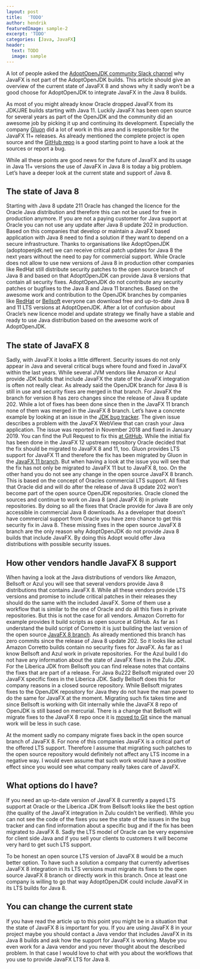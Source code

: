 ```yaml
---
layout: post
title:  'TODO'
author: hendrik
featuredImage: sample-2
excerpt: 'TODO'
categories: [Java, JavaFX]
header:
  text: TODO
  image: sample
---
```

A lot of people asked the [AdoptOpenJDK community Slack channel](https://adoptopenjdk.net/slack.html) why JavaFX is not part of the AdoptOpenJDK builds. This article should give an overview of the current state of JavaFX 8 and shows why it sadly won’t be a good choose for AdoptOpenJDK to integrate JavaFX in the Java 8 builds. 

As most of you might already know Oracle dropped JavaFX from its JDK/JRE builds starting with Java 11. Luckily JavaFX has been open source for several years as part of the OpenJDK and the community did an awesome job by picking it up and continuing its development. Especially the company [Gluon](https://gluonhq.com) did a lot of work in this area and is responsible for the JavaFX 11+ releases. As already mentioned the complete project is open source and the [GitHub repo](https://github.com/javafxports/openjdk-jfx) is a good starting point to have a look at the sources or report a bug.

While all these points are good news for the future of JavaFX and its usage in Java 11+ versions the use of JavaFX in Java 8 is today a big problem. Let’s have a deeper look at the current state and support of Java 8.

## The state of Java 8

Starting with Java 8 update 211 Oracle has changed the licence for the Oracle Java distribution and therefore this can not be used for free in production anymore. If you are not a paying customer for Java support at Oracle you can not use any update after Java 8 update 202 in production. Based on this companies that develop or maintain a JavaFX based application with Java 8 need to find a solution if they want to depend on a secure infrastructure. Thanks to organisations like AdoptOpenJDK (adoptopenjdk.net) we can receive critical patch updates for Java 8 the next years without the need to pay for commercial support. While Oracle does not allow to use new versions of Java 8 in production other companies like RedHat still distribute security patches to the open source branch of Java 8 and based on that AdoptOpenJDK can provide Java 8 versions that contain all security fixes. AdoptOpenJDK do not contribute any security patches or bugfixes to the Java 8 and Java 11 branches. Based on the awesome work and contribution to the OpenJDK branches by companies like [RedHat](https://developers.redhat.com/products/openjdk/overview) or [Bellsoft](https://bell-sw.com) everyone can download free and up-to-date Java 8 and 11 LTS versions at AdoptOpenJDK. After a lot of confusion about Oracle’s new licence model and update strategy we finally have a stable and ready to use Java distribution based on the awesome work of AdoptOpenJDK. 

## The state of JavaFX 8

Sadly, with JavaFX it looks a little different. Security issues do not only appear in Java and several critical bugs where found and fixed in JavaFX within the last years. While several JVM vendors like Amazon or Azul provide JDK builds that include JavaFX the state of the JavaFX integration is often not really clear. As already said the OpenJDK branch for Java 8 is still in use and security fixes are merged in that branch. For JavaFX the branch for version 8 has zero changes since the release of Java 8 update 202. While a lot of fixes has been done since then in the JavaFX 11 branch none of them was merged in the JavaFX 8 branch. Let’s have a concrete example by looking at an issue in the [JDK bug tracker](https://bugs.openjdk.java.net/browse/JDK-8213806). The given issue describes a problem with the JavaFX WebView that can crash your Java application. The issue was reported in November 2018 and fixed in January 2019. You can find the Pull Request to fix this [at GitHub](https://github.com/javafxports/openjdk-jfx/pull/355). While the initial fix has been done in the JavaFX 12 upstream repository Oracle decided that the fix should be migrated to JavaFX 8 and 11, too. Gluon provides LTS support for JavaFX 11 and therefore the fix has been migrated by Gluon in the [JavaFX 11 branch](http://hg.openjdk.java.net/openjfx/11-dev/rt/rev/7f0781a4dfd0). But when having a look at the issue you will see that the fix has not only be migrated to JavaFX 11 but to JavaFX 8, too. On the other hand you do not see any change in the open source JavaFX 8 branch. This is based on the concept of Oracles commercial LTS support. All fixes that Oracle did and will do after the release of Java 8 update 202 won’t become part of the open source OpenJDK repositories. Oracle cloned the sources and continue to work on Java 8 (and JavaFX 8) in private repositories. By doing so all the fixes that Oracle provide for Java 8 are only accessible in commercial Java 8 downloads. As a developer that doesn’t have commercial support from Oracle you have zero chance to get this security fix in Java 8. These missing fixes in the open source JavaFX 8 branch are the only reason why AdoptOpenJDK do not provide Java 8 builds that include JavaFX. By doing this Adopt would offer Java distributions with possible security issues.

## How other vendors handle JavaFX 8 support

When having a look at the Java distributions of vendors like Amazon, Bellsoft or Azul you will see that several vendors provide Java 8 distributions that contains JavaFX 8. While all these vendors provide LTS versions and promise to include critical patches in their releases they should do the same with the included JavaFX. Some of them use a workflow that is similar to the one of Oracle and do all this fixes in private repositories. But this is not the case for all vendors. Amazon Corretto for example provides it build scripts as open source at GitHub. As far as I understand the build script of Corretto it is just building the last version of the open source [JavaFX 8 branch](https://github.com/corretto/corretto-8/blob/develop/javafx/build.gradle). As already mentioned this branch has zero commits since the release of Java 8 update 202. So it looks like actual Amazon Corretto builds contain no security fixes for JavaFX. As far as I know Bellsoft and Azul work in private repositories. For the Azul build I do not have any information about the state of JavaFX fixes in the Zulu JDK. For the Liberica JDK from Bellsoft you can find release notes that contains the fixes that are part of a release. For Java 8u222 Bellsoft migrated over 20 JavaFX specific fixes in the Liberica JDK. Sadly Bellsoft does this for company reasons in a closed source repository. While Bellsoft migrates fixes to the OpenJDK repository for Java they do not have the man power to do the same for JavaFX at the moment. Migrating such fix takes time and since Bellsoft is working with Git internally while the JavaFX 8 repo of OpenJDK is still based on mercurial. There is a change that Bellsoft will migrate fixes to the JavaFX 8 repo once it is [moved to Git](https://openjdk.java.net/projects/skara/) since the manual work will be less in such case.

At the moment sadly no company migrate fixes back in the open source branch of JavaFX 8. For none of this companies JavaFX is a critical part of the offered LTS support. Therefore I assume that migrating such patches to the open source repository would definitely not affect any LTS income in a negative way. I would even assume that such work would have a positive effect since you would see what company really takes care of JavaFX.

## What options do I have?

If you need an up-to-date version of JavaFX 8 currently a payed LTS support at Oracle or the Liberica JDK from Bellsoft looks like the best option (the quality of the JavaFX integration in Zulu couldn’t be verified). While you can not see the code of the fixes you see the state of the issues in the bug tracker and can find information about a specific bug and if the fix has been migrated to JavaFX 8. Sadly the LTS model of Oracle can be very expensive for client side Java and if you sell your clients to customers it will become very hard to get such LTS support. 

To be honest an open source LTS version of JavaFX 8 would be a much better option. To have such a solution a company that currently advertises JavaFX 8 integration in its LTS versions must migrate its fixes to the open source JavaFX 8 branch or directly work in this branch. Once at least one company is willing to go that way AdoptOpenJDK could include JavaFX in its LTS builds for Java 8. 

## You can change the current state

If you have read the article up to this point you might be in a situation that the state of JavaFX 8 is important for you. If you are using JavaFX 8 in your project maybe you should contact a Java vendor that includes JavaFX in its Java 8 builds and ask how the support for JavaFX is working. Maybe you even work for a Java vendor and you never thought about the described problem. In that case I would love to chat with you about the workflows that you use to provide JavaFX LTS for Java 8.
